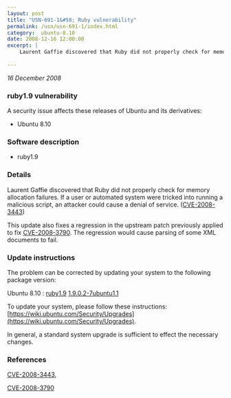 ```yaml
---
layout: post
title: "USN-691-1&#58; Ruby vulnerability"
permalink: /usn/usn-691-1/index.html
category:  ubuntu-8.10
date: 2008-12-16 12:00:00
excerpt: |
    Laurent Gaffie discovered that Ruby did not properly check for memory allocation failures. If a user or automated system were tricked into running a malicious script, an attacker could cause a denial of service. ([CVE-2008-3443](http://people.ubuntu.com/~ubuntu-security/cve/CVE-2008-3443))
    
--- 
```

 
 

*16 December 2008*

### ruby1.9 vulnerability

A security issue affects these releases of Ubuntu and its derivatives:

* Ubuntu 8.10

### Software description

* ruby1.9 

### Details

Laurent Gaffie discovered that Ruby did not properly check for memory allocation failures. If a user or automated system were tricked into running a malicious script, an attacker could cause a denial of service. ([CVE-2008-3443](http://people.ubuntu.com/~ubuntu-security/cve/CVE-2008-3443))

This update also fixes a regression in the upstream patch previously applied to fix [CVE-2008-3790](http://people.ubuntu.com/~ubuntu-security/cve/CVE-2008-3790). The regression would cause parsing of some XML documents to fail. 

### Update instructions

The problem can be corrected by updating your system to the following package version:

Ubuntu 8.10
 : [ruby1.9](https://launchpad.net/ubuntu/+source/ruby1.9) <span> [1.9.0.2-7ubuntu1.1](https://launchpad.net/ubuntu/+source/ruby1.9/1.9.0.2-7ubuntu1.1) </span> 

To update your system, please follow these instructions: [https://wiki.ubuntu.com/Security/Upgrades](https://wiki.ubuntu.com/Security/Upgrades).

In general, a standard system upgrade is sufficient to effect the necessary changes. 

### References

 
 [CVE-2008-3443](http://people.ubuntu.com/~ubuntu-security/cve/CVE-2008-3443), 

 [CVE-2008-3790](http://people.ubuntu.com/~ubuntu-security/cve/CVE-2008-3790)
 

